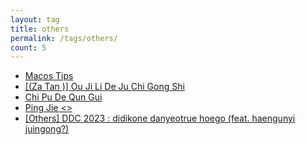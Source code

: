 ```yaml
---
layout: tag
title: others
permalink: /tags/others/
count: 5
---
```


- [Macos Tips](https://longly.info/2022/11/12/MacOS-Tips.html)
- [[(Za Tan )] Ou Ji Li De Ju Chi Gong Shi ](//blog.gteh.top/zatan_1/)
- [Chi Pu De Qun Gui ](//blog.gteh.top/student_group_rule/)
- [Ping Jie <<Feng Qing Bu Yao Huang >> ](//blog.gteh.top/fengqingbuyaohuang/)
- [[Others] DDC 2023 : didikone danyeotrue hoego (feat. haengunyi juingong?)](https://da-in.github.io/posts/DDC-2023/)

